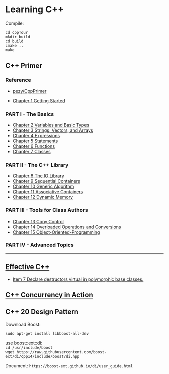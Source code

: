 # Learning C++

Compile:

`cd cppTour`  
`mkdir build`  
`cd build`  
`cmake ..`  
`make`  

## C++ Primer

### Reference  

+ [pezy/CppPrimer](https://github.com/pezy/CppPrimer)  



- [Chapter 1 Getting Started](./primer/ch01/) 

### PART I - The Basics
- [Chapter 2 Variables and Basic Types](./primer/ch02/)  
- [Chapter 3 Strings, Vectors, and Arrays](./primer/ch03/)  
- [Chapter 4 Expressions](./primer/ch04/)  
- [Chapter 5 Statements](./primer/ch05/)  
- [Chapter 6 Functions](./primer/ch06/)
- [Chapter 7 Classes](./primer/ch07/)

### PART II - The C++ Library
- [Chapter 8 The IO Library](./primer/ch08/)  
- [Chapter 9 Sequential Containers](./primer/ch09/)  
- [Chapter 10 Generic Algorithm](./primer/ch10/)  
- [Chapter 11 Associative Containers](./primer/ch11/)  
- [Chapter 12 Dynamic Memory](./primer/ch12/)  

### PART III - Tools for Class Authors  
- [Chapter 13 Copy Control](./primer/ch13/)  
- [Chapter 14 Overloaded Operations and Conversions](./primer/ch14/)
- [Chapter 15 Object-Oriented-Programming](./primer/ch15/)  

### PART IV - Advanced Topics

---

## [Effective C++](./effective/old)  
- [Item 7 Declare destructors virtual in polymorphic base classes.](./effective/old/item7/readme.md)
## [C++ Concurrency in Action](./concurrency)

## C++ 20 Design Pattern

Download Boost:

`sudo apt-get install libboost-all-dev`  

use boost::ext::di:  
`cd /usr/include/boost`    
`wget https://raw.githubusercontent.com/boost-ext/di/cpp14/include/boost/di.hpp`  

Document:
`https://boost-ext.github.io/di/user_guide.html`  

